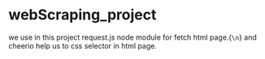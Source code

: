 # webScraping_project

we use in this project request.js node module for fetch html page.{`\n`}
and cheerio help us to css selector in html page.

